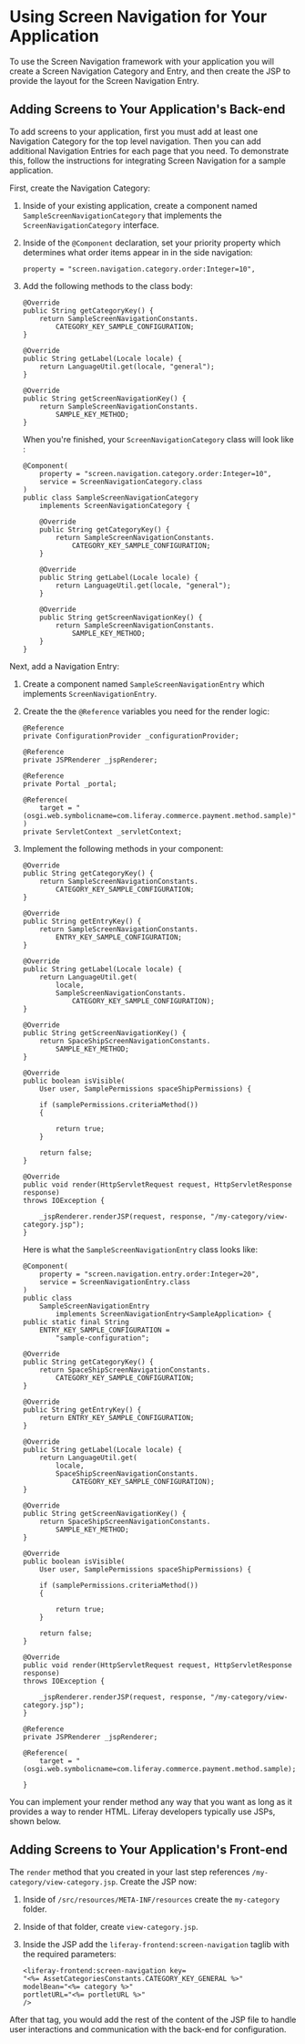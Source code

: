 # Using Screen Navigation for Your Application

To use the Screen Navigation framework with your application you will create a
Screen Navigation Category and Entry, and then create the JSP to provide the
layout for the Screen Navigation Entry.

## Adding Screens to Your Application's Back-end 

To add screens to your application, first you must add at least one Navigation 
Category for the top level navigation. Then you can add additional Navigation 
Entries for each page that you need. To demonstrate this, follow the 
instructions for integrating Screen Navigation for a sample application.

First, create the Navigation Category:

1.  Inside of your existing application, create a component named 
    `SampleScreenNavigationCategory` that implements the  
    `ScreenNavigationCategory` interface. 

2.  Inside of the `@Component` declaration, set your priority property which determines what order items appear in in the side navigation:

	    property = "screen.navigation.category.order:Integer=10",

3.  Add the following methods to the class body:

    	@Override
    	public String getCategoryKey() {
    		return SampleScreenNavigationConstants.
    			CATEGORY_KEY_SAMPLE_CONFIGURATION;
    	}

    	@Override
    	public String getLabel(Locale locale) {
    		return LanguageUtil.get(locale, "general");
    	}

    	@Override
    	public String getScreenNavigationKey() {
    		return SampleScreenNavigationConstants.
    			SAMPLE_KEY_METHOD;
    	}
        
    
    When you're finished, your `ScreenNavigationCategory` class will look 
    like :
    
        @Component(
        	property = "screen.navigation.category.order:Integer=10",
        	service = ScreenNavigationCategory.class
        )
        public class SampleScreenNavigationCategory
        	implements ScreenNavigationCategory {

        	@Override
        	public String getCategoryKey() {
        		return SampleScreenNavigationConstants.
        			CATEGORY_KEY_SAMPLE_CONFIGURATION;
        	}

        	@Override
        	public String getLabel(Locale locale) {
        		return LanguageUtil.get(locale, "general");
        	}

        	@Override
        	public String getScreenNavigationKey() {
        		return SampleScreenNavigationConstants.
        			SAMPLE_KEY_METHOD;
        	}
        }
        
 
Next, add a Navigation Entry: 

1.  Create a component named `SampleScreenNavigationEntry` which implements 
    `ScreenNavigationEntry`.

2.  Create the the `@Reference` variables you need for the render logic:

    	@Reference
    	private ConfigurationProvider _configurationProvider;

    	@Reference
    	private JSPRenderer _jspRenderer;

    	@Reference
    	private Portal _portal;

    	@Reference(
    		target = "(osgi.web.symbolicname=com.liferay.commerce.payment.method.sample)"
    	)
    	private ServletContext _servletContext;

3.  Implement the following methods in your component:

    	@Override
    	public String getCategoryKey() {
    		return SampleScreenNavigationConstants.
    			CATEGORY_KEY_SAMPLE_CONFIGURATION;
    	}

    	@Override
    	public String getEntryKey() {
    		return SampleScreenNavigationConstants.
                ENTRY_KEY_SAMPLE_CONFIGURATION;
    	}

    	@Override
    	public String getLabel(Locale locale) {
    		return LanguageUtil.get(
    			locale,
    			SampleScreenNavigationConstants.
    				CATEGORY_KEY_SAMPLE_CONFIGURATION);
    	}

    	@Override
    	public String getScreenNavigationKey() {
    		return SpaceShipScreenNavigationConstants.
    			SAMPLE_KEY_METHOD;
    	}

    	@Override
    	public boolean isVisible(
    		User user, SamplePermissions spaceShipPermissions) {

    		if (samplePermissions.criteriaMethod()) 
            {

    			return true;
    		}

    		return false;
    	}

        @Override
        public void render(HttpServletRequest request, HttpServletResponse response)
        throws IOException {
            
            _jspRenderer.renderJSP(request, response, "/my-category/view-category.jsp");
        }
    
    
    Here is what the `SampleScreenNavigationEntry` class looks like:
    
        @Component(
        	property = "screen.navigation.entry.order:Integer=20",
        	service = ScreenNavigationEntry.class
        )
        public class
        	SampleScreenNavigationEntry
        		implements ScreenNavigationEntry<SampleApplication> {
    	public static final String
    		ENTRY_KEY_SAMPLE_CONFIGURATION =
    			"sample-configuration";

    	@Override
    	public String getCategoryKey() {
    		return SpaceShipScreenNavigationConstants.
    			CATEGORY_KEY_SAMPLE_CONFIGURATION;
    	}

    	@Override
    	public String getEntryKey() {
    		return ENTRY_KEY_SAMPLE_CONFIGURATION;
    	}

    	@Override
    	public String getLabel(Locale locale) {
    		return LanguageUtil.get(
    			locale,
    			SpaceShipScreenNavigationConstants.
    				CATEGORY_KEY_SAMPLE_CONFIGURATION);
    	}

    	@Override
    	public String getScreenNavigationKey() {
    		return SpaceShipScreenNavigationConstants.
    			SAMPLE_KEY_METHOD;
    	}

    	@Override
    	public boolean isVisible(
    		User user, SamplePermissions spaceShipPermissions) {

    		if (samplePermissions.criteriaMethod()) 
            {

    			return true;
    		}

    		return false;
    	}

        @Override
        public void render(HttpServletRequest request, HttpServletResponse response)
        throws IOException {
            
            _jspRenderer.renderJSP(request, response, "/my-category/view-category.jsp");
        }
                	
    	@Reference
    	private JSPRenderer _jspRenderer;

    	@Reference(
    		target = "(osgi.web.symbolicname=com.liferay.commerce.payment.method.sample);
    	
        }

You can implement your render method any way that you want as long as it
provides a way to render HTML. Liferay developers typically use JSPs, shown
below. 

## Adding Screens to Your Application's Front-end 

The `render` method that you created in your last step references 
`/my-category/view-category.jsp`. Create the JSP now:

1.  Inside of `/src/resources/META-INF/resources` create the `my-category` 
    folder.
    
2.  Inside of that folder, create `view-category.jsp`.

3.  Inside the JSP add the `liferay-frontend:screen-navigation` taglib with the 
    required parameters:

        <liferay-frontend:screen-navigation key=
        "<%= AssetCategoriesConstants.CATEGORY_KEY_GENERAL %>"
        modelBean="<%= category %>"
        portletURL="<%= portletURL %>"
        />

After that tag, you would add the rest of the content of the JSP file to handle
user interactions and communication with the back-end for configuration.
